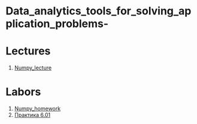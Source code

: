 # Data_analytics_tools_for_solving_application_problems-

# Lectures
1. [Numpy_lecture](https://colab.research.google.com/drive/1fioM1fsNMya99iXuqOCiEuMJOhm27Fza)

# Labors
1. [Numpy_homework](https://colab.research.google.com/drive/19gU0bSOW6gx0vJZgdNo5USO-wsDRgFP7)
2. [Практика 6.01](https://colab.research.google.com/drive/1RRyZNjRs74etqPeR39E8tCUgicXCb5gh)
